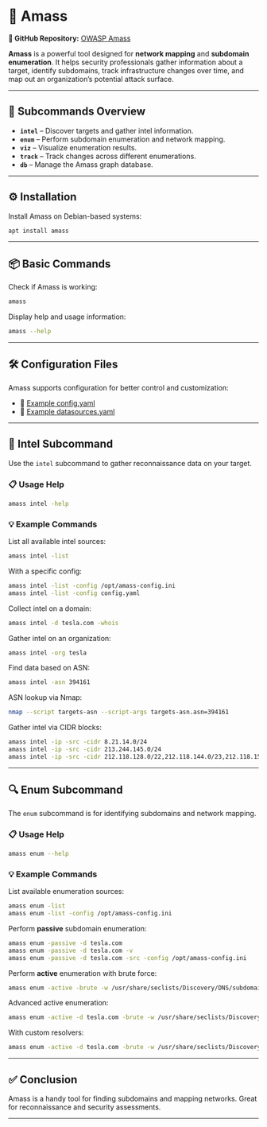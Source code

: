 # 🚀 Amass 

**🔗 GitHub Repository:** [OWASP Amass](https://github.com/OWASP/Amass)

**Amass** is a powerful tool designed for **network mapping** and **subdomain enumeration**. It helps security professionals gather information about a target, identify subdomains, track infrastructure changes over time, and map out an organization’s potential attack surface.

---

## 🧱 Subcommands Overview

- **`intel`** – Discover targets and gather intel information.  
- **`enum`** – Perform subdomain enumeration and network mapping.  
- **`viz`** – Visualize enumeration results.  
- **`track`** – Track changes across different enumerations.  
- **`db`** – Manage the Amass graph database.

---

## ⚙️ Installation

Install Amass on Debian-based systems:

```bash
apt install amass
```

---

## 📦 Basic Commands

Check if Amass is working:

```bash
amass
```

Display help and usage information:

```bash
amass --help
```

---

## 🛠️ Configuration Files

Amass supports configuration for better control and customization:

- 📁 [Example config.yaml](https://github.com/OWASP/Amass/blob/master/examples/config.yaml)  
- 📁 [Example datasources.yaml](https://github.com/OWASP/Amass/blob/master/examples/datasources.yaml)

---

## 🧠 Intel Subcommand

Use the `intel` subcommand to gather reconnaissance data on your target.

### 📋 Usage Help

```bash
amass intel -help
```

### 💡 Example Commands

List all available intel sources:

```bash
amass intel -list
```

With a specific config:

```bash
amass intel -list -config /opt/amass-config.ini
amass intel -list -config config.yaml
```

Collect intel on a domain:

```bash
amass intel -d tesla.com -whois
```

Gather intel on an organization:

```bash
amass intel -org tesla
```

Find data based on ASN:

```bash
amass intel -asn 394161
```

ASN lookup via Nmap:

```bash
nmap --script targets-asn --script-args targets-asn.asn=394161
```

Gather intel via CIDR blocks:

```bash
amass intel -ip -src -cidr 8.21.14.0/24
amass intel -ip -src -cidr 213.244.145.0/24
amass intel -ip -src -cidr 212.118.128.0/22,212.118.144.0/23,212.118.156.0/24,212.118.158.0/24,...
```

---

## 🔍 Enum Subcommand

The `enum` subcommand is for identifying subdomains and network mapping.

### 📋 Usage Help

```bash
amass enum --help
```

### 💡 Example Commands

List available enumeration sources:

```bash
amass enum -list
amass enum -list -config /opt/amass-config.ini
```

Perform **passive** subdomain enumeration:

```bash
amass enum -passive -d tesla.com
amass enum -passive -d tesla.com -v
amass enum -passive -d tesla.com -src -config /opt/amass-config.ini
```

Perform **active** enumeration with brute force:

```bash
amass enum -active -brute -w /usr/share/seclists/Discovery/DNS/subdomains-top1million-5000.txt -d tesla.com -o tesla.com
```

Advanced active enumeration:

```bash
amass enum -active -d tesla.com -brute -w /usr/share/seclists/Discovery/DNS/dns-Jhaddix.txt -src -ip -dir amass4tesla -o amass_results.txt
```

With custom resolvers:

```bash
amass enum -active -d tesla.com -brute -w /usr/share/seclists/Discovery/DNS/dns-Jhaddix.txt -rf /opt/amass/lists/resolvers.txt -src -ip -dir amass4tesla/ -o amass_results.txt
```

---

## ✅ Conclusion
Amass is a handy tool for finding subdomains and mapping networks. Great for reconnaissance and security assessments.


---
